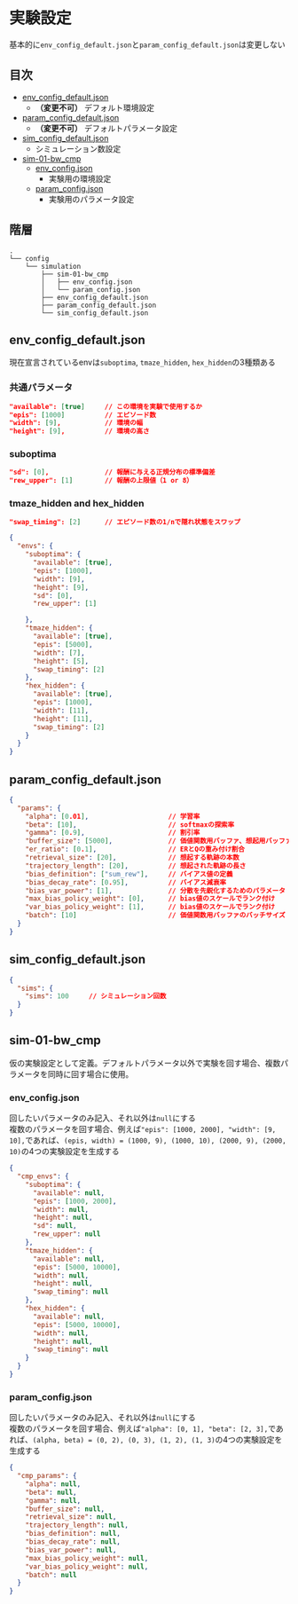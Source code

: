 # 実験設定
基本的に`env_config_default.json`と`param_config_default.json`は変更しない

## 目次
- [env_config_default.json](#env_config_defaultjson)
  - **（変更不可）** デフォルト環境設定
- [param_config_default.json](#param_config_defaultjson)
  - **（変更不可）** デフォルトパラメータ設定
- [sim_config_default.json](#sim_config_defaultjson)
  - シミュレーション数設定
- [sim-01-bw_cmp](#sim-01-bw_cmp)
  - [env_config.json](#env_configjson)
    - 実験用の環境設定
  - [param_config.json](#param_configjson)
    - 実験用のパラメータ設定

## 階層
```
.
└── config
    └── simulation
        ├── sim-01-bw_cmp
        │   ├── env_config.json
        │   └── param_config.json
        ├── env_config_default.json
        ├── param_config_default.json
        └── sim_config_default.json
```

## env_config_default.json
現在宣言されているenvは`suboptima`, `tmaze_hidden`, `hex_hidden`の3種類ある

### 共通パラメータ
```json
"available": [true]     // この環境を実験で使用するか
"epis": [1000]          // エピソード数
"width": [9],           // 環境の幅
"height": [9],          // 環境の高さ
```

### suboptima
```json
"sd": [0],              // 報酬に与える正規分布の標準偏差
"rew_upper": [1]        // 報酬の上限値（1 or 8）
```

### tmaze_hidden and hex_hidden
```json
"swap_timing": [2]      // エピソード数の1/nで隠れ状態をスワップ
```

```json
{
  "envs": {
    "suboptima": {
      "available": [true],
      "epis": [1000],
      "width": [9],
      "height": [9],
      "sd": [0],
      "rew_upper": [1]

    },
    "tmaze_hidden": {
      "available": [true],
      "epis": [5000],
      "width": [7],
      "height": [5],
      "swap_timing": [2]
    },
    "hex_hidden": {
      "available": [true],
      "epis": [1000],
      "width": [11],
      "height": [11],
      "swap_timing": [2]
    }
  }
}
```

## param_config_default.json
```json
{
  "params": {
    "alpha": [0.01],                    // 学習率
    "beta": [10],                       // softmaxの探索率
    "gamma": [0.9],                     // 割引率
    "buffer_size": [5000],              // 価値関数用バッファ、想起用バッファのサイズ
    "er_ratio": [0.1],                  // ERとQの重み付け割合
    "retrieval_size": [20],             // 想起する軌跡の本数
    "trajectory_length": [20],          // 想起された軌跡の長さ
    "bias_definition": ["sum_rew"],     // バイアス値の定義
    "bias_decay_rate": [0.95],          // バイアス減衰率
    "bias_var_power": [1],              // 分散を先鋭化するためのパラメータ
    "max_bias_policy_weight": [0],      // bias値のスケールでランク付け
    "var_bias_policy_weight": [1],      // bias値のスケールでランク付け
    "batch": [10]                       // 価値関数用バッファのバッチサイズ
  }
}
```

## sim_config_default.json
```json
{
  "sims": {
    "sims": 100     // シミュレーション回数
  }
}
```


## sim-01-bw_cmp
仮の実験設定として定義。デフォルトパラメータ以外で実験を回す場合、複数パラメータを同時に回す場合に使用。

### env_config.json
回したいパラメータのみ記入、それ以外は`null`にする \
複数のパラメータを回す場合、例えば`"epis": [1000, 2000], "width": [9, 10],`であれば、`(epis, width) = (1000, 9), (1000, 10), (2000, 9), (2000, 10)`の4つの実験設定を生成する
```json
{
  "cmp_envs": {
    "suboptima": {
      "available": null,
      "epis": [1000, 2000],
      "width": null,
      "height": null,
      "sd": null,
      "rew_upper": null
    },
    "tmaze_hidden": {
      "available": null,
      "epis": [5000, 10000],
      "width": null,
      "height": null,
      "swap_timing": null
    },
    "hex_hidden": {
      "available": null,
      "epis": [5000, 10000],
      "width": null,
      "height": null,
      "swap_timing": null
    }
  }
}
```

### param_config.json
回したいパラメータのみ記入、それ以外は`null`にする \
複数のパラメータを回す場合、例えば`"alpha": [0, 1], "beta": [2, 3],`であれば、`(alpha, beta) = (0, 2), (0, 3), (1, 2), (1, 3)`の4つの実験設定を生成する
```json
{
  "cmp_params": {
    "alpha": null,
    "beta": null,
    "gamma": null,
    "buffer_size": null,
    "retrieval_size": null,
    "trajectory_length": null,
    "bias_definition": null,
    "bias_decay_rate": null,
    "bias_var_power": null,
    "max_bias_policy_weight": null,
    "var_bias_policy_weight": null,
    "batch": null
  }
}
```
